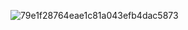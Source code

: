 ![79e1f28764eae1c81a043efb4dac5873](https://user-images.githubusercontent.com/46515944/181229343-f543f817-1b68-41bf-889c-53cb9fd5f604.gif)



<!--
**huchi00057/huchi00057** is a ✨ _special_ ✨ repository because its `README.md` (this file) appears on your GitHub profile.

Here are some ideas to get you started:

- 🔭 I’m currently working on ...
- 🌱 I’m currently learning ...
- 👯 I’m looking to collaborate on ...
- 🤔 I’m looking for help with ...
- 💬 Ask me about ...
- 📫 How to reach me: ...
- 😄 Pronouns: ...
- ⚡ Fun fact: ...
-->
